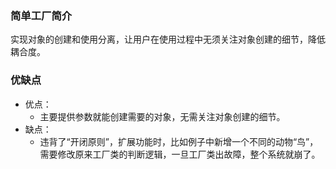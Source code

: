 ### 简单工厂简介

实现对象的创建和使用分离，让用户在使用过程中无须关注对象创建的细节，降低耦合度。

### 优缺点

- 优点：
  - 主要提供参数就能创建需要的对象，无需关注对象创建的细节。
- 缺点：
  - 违背了“开闭原则”，扩展功能时，比如例子中新增一个不同的动物“鸟”，需要修改原来工厂类的判断逻辑，一旦工厂类出故障，整个系统就崩了。

